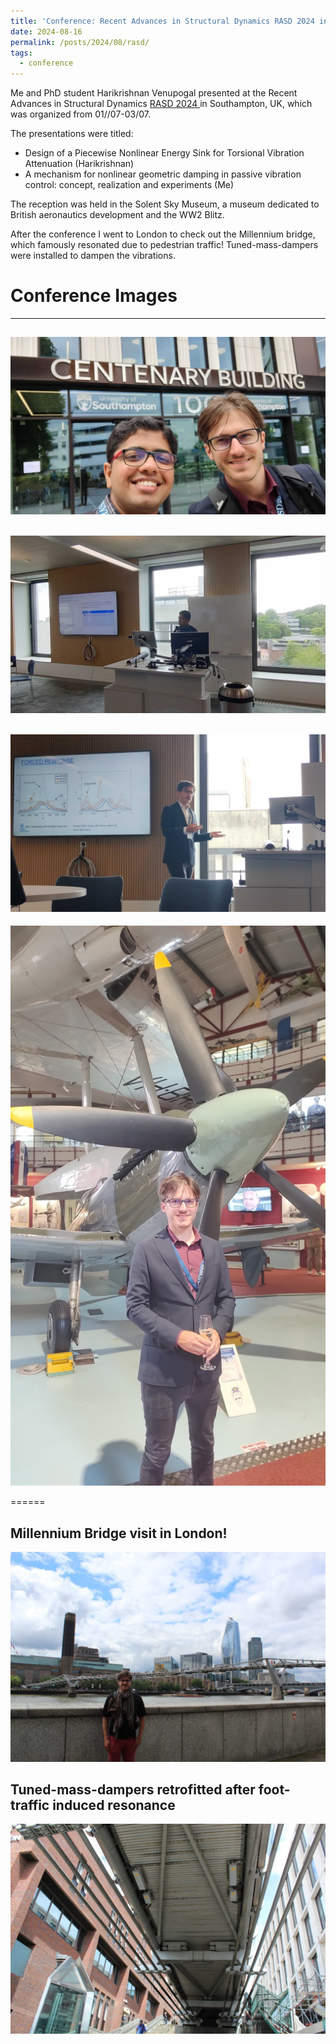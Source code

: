 ```yaml
---
title: 'Conference: Recent Advances in Structural Dynamics RASD 2024 in Southampton'
date: 2024-08-16
permalink: /posts/2024/08/rasd/
tags:
  - conference
---
```


Me and PhD student Harikrishnan Venupogal presented at the Recent Advances in Structural Dynamics [ RASD 2024 ](https://www.southampton.ac.uk/rasd/index.pages) in Southampton, UK, which was organized from 01//07-03/07.

The presentations were titled:
* Design of a Piecewise Nonlinear Energy Sink for Torsional Vibration Attenuation (Harikrishnan)
* A mechanism for nonlinear geometric damping in passive vibration control: concept, realization and experiments (Me)

The reception was held in the Solent Sky Museum, a museum dedicated to British aeronautics development and the WW2 Blitz.

After the conference I went to London to check out the Millennium bridge, which famously resonated due to pedestrian traffic! Tuned-mass-dampers were installed to dampen the vibrations.

Conference Images
======
------
![image info](/images/me_hari_hall.jpg)
------
![image info](/images/hari_RASD.jpg)
------
![image info](/images/kevin_RASD.jpg)
------
![image info](/images/kevin_spitfire.jpg)

======

Millennium Bridge visit in London!
------
![image info](/images/mil_bridge.jpg)

Tuned-mass-dampers retrofitted after foot-traffic induced resonance
------
![image info](/images/mil_bridge_2.jpg)